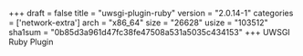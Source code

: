 +++
draft = false
title = "uwsgi-plugin-ruby"
version = "2.0.14-1"
categories = ['network-extra']
arch = "x86_64"
size = "26628"
usize = "103512"
sha1sum = "0b85d3a961d47fc38fe47508a531a5035c434153"
+++
UWSGI Ruby Plugin